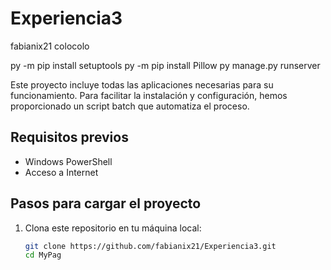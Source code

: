# Experiencia3
fabianix21
colocolo


py -m pip install setuptools
py -m pip install Pillow
py manage.py runserver


Este proyecto incluye todas las aplicaciones necesarias para su funcionamiento. Para facilitar la instalación y configuración, hemos proporcionado un script batch que automatiza el proceso.

## Requisitos previos

- Windows PowerShell
- Acceso a Internet

## Pasos para cargar el proyecto

1. Clona este repositorio en tu máquina local:
   ```bash
   git clone https://github.com/fabianix21/Experiencia3.git
   cd MyPag